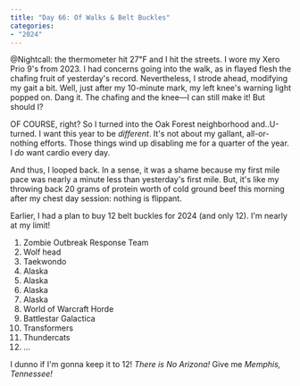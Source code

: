 ```yaml
---
title: "Day 66: Of Walks & Belt Buckles"
categories:
- "2024"
---
```


@Nightcall: the thermometer hit 27℉ and I hit the streets.  I wore my Xero Prio 9's from 2023.  I had concerns going into the walk, as in flayed flesh the chafing fruit of yesterday's record.  Nevertheless, I strode ahead, modifying my gait a bit.  Well, just after my 10-minute mark, my left knee's warning light popped on.  Dang it.  The chafing and the knee—I can still make it!  But should I?

OF COURSE, right?  So I turned into the Oak Forest neighborhood and..U-turned.  I want this year to be *different*.  It's not about my gallant, all-or-nothing efforts.  Those things wind up disabling me for a quarter of the year.  I *do* want cardio every day.

And thus, I looped back.  In a sense, it was a shame because my first mile pace was nearly a minute less than yesterday's first mile.  But, it's like my throwing back 20 grams of protein worth of cold ground beef this morning after my chest day session: nothing is flippant.

Earlier, I had a plan to buy 12 belt buckles for 2024 (and only 12).  I'm nearly at my limit!

1. Zombie Outbreak Response Team
2. Wolf head
3. Taekwondo
4. Alaska
5. Alaska
6. Alaska
7. Alaska
8. World of Warcraft Horde
9. Battlestar Galactica
10. Transformers
11. Thundercats
12. ...

I dunno if I'm gonna keep it to 12!  *There is No Arizona!*  Give me *Memphis, Tennessee!*